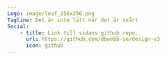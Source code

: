 ```yaml
---
Logo: image/leaf_256x256.png
Tagline: Det är inte lätt när det är svårt
Social:
    - title: Link till sidans github repo.
      url: https://github.com/dbwebb-se/design-v3
      icon: github
---
```

